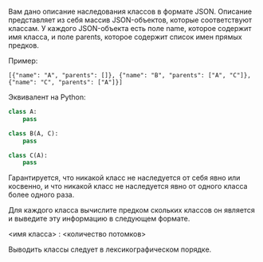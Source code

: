 Вам дано описание наследования классов в формате JSON.
Описание представляет из себя массив JSON-объектов, которые соответствуют классам. У каждого JSON-объекта есть поле name, которое содержит имя класса, и поле parents, которое содержит список имен прямых предков.

Пример:

`[{"name": "A", "parents": []}, {"name": "B", "parents": ["A", "C"]}, {"name": "C", "parents": ["A"]}]`

﻿Эквивалент на Python:

```python
class A:
    pass

class B(A, C):
    pass

class C(A):
    pass
```

Гарантируется, что никакой класс не наследуется от себя явно или косвенно, и что никакой класс не наследуется явно от одного класса более одного раза.

Для каждого класса вычислите предком скольких классов он является и выведите эту информацию в следующем формате.

<имя класса> : <количество потомков>

Выводить классы следует в лексикографическом порядке.